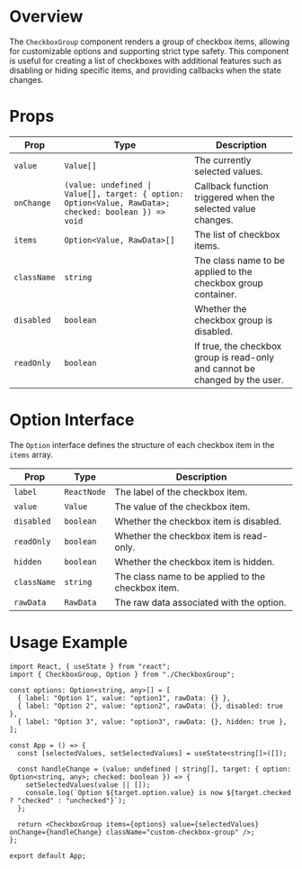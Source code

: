 # Overview

The `CheckboxGroup` component renders a group of checkbox items, allowing for customizable options and supporting strict type safety. This component is useful for creating a list of checkboxes with additional features such as disabling or hiding specific items, and providing callbacks when the state changes.

# Props

| Prop        | Type                                                                                                  | Description                                                                 |
| ----------- | ----------------------------------------------------------------------------------------------------- | --------------------------------------------------------------------------- |
| `value`     | `Value[]`                                                                                             | The currently selected values.                                              |
| `onChange`  | `(value: undefined \| Value[], target: { option: Option<Value, RawData>; checked: boolean }) => void` | Callback function triggered when the selected value changes.                |
| `items`     | `Option<Value, RawData>[]`                                                                            | The list of checkbox items.                                                 |
| `className` | `string`                                                                                              | The class name to be applied to the checkbox group container.               |
| `disabled`  | `boolean`                                                                                             | Whether the checkbox group is disabled.                                     |
| `readOnly`  | `boolean`                                                                                             | If true, the checkbox group is read-only and cannot be changed by the user. |

# Option Interface

The `Option` interface defines the structure of each checkbox item in the `items` array.

| Prop        | Type        | Description                                        |
| ----------- | ----------- | -------------------------------------------------- |
| `label`     | `ReactNode` | The label of the checkbox item.                    |
| `value`     | `Value`     | The value of the checkbox item.                    |
| `disabled`  | `boolean`   | Whether the checkbox item is disabled.             |
| `readOnly`  | `boolean`   | Whether the checkbox item is read-only.            |
| `hidden`    | `boolean`   | Whether the checkbox item is hidden.               |
| `className` | `string`    | The class name to be applied to the checkbox item. |
| `rawData`   | `RawData`   | The raw data associated with the option.           |

# Usage Example

```tsx
import React, { useState } from "react";
import { CheckboxGroup, Option } from "./CheckboxGroup";

const options: Option<string, any>[] = [
  { label: "Option 1", value: "option1", rawData: {} },
  { label: "Option 2", value: "option2", rawData: {}, disabled: true },
  { label: "Option 3", value: "option3", rawData: {}, hidden: true },
];

const App = () => {
  const [selectedValues, setSelectedValues] = useState<string[]>([]);

  const handleChange = (value: undefined | string[], target: { option: Option<string, any>; checked: boolean }) => {
    setSelectedValues(value || []);
    console.log(`Option ${target.option.value} is now ${target.checked ? "checked" : "unchecked"}`);
  };

  return <CheckboxGroup items={options} value={selectedValues} onChange={handleChange} className="custom-checkbox-group" />;
};

export default App;
```
